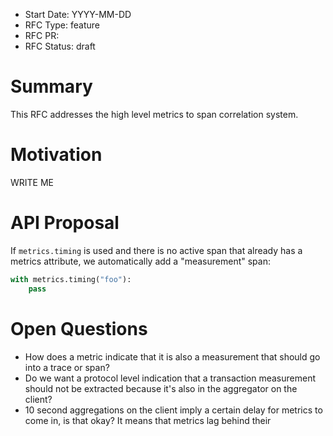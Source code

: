 - Start Date: YYYY-MM-DD
- RFC Type: feature
- RFC PR: <link>
- RFC Status: draft

# Summary

This RFC addresses the high level metrics to span correlation system.

# Motivation

WRITE ME

# API Proposal

If `metrics.timing` is used and there is no active span that already has a metrics attribute,
we automatically add a "measurement" span:

```python
with metrics.timing("foo"):
    pass
```

# Open Questions

* How does a metric indicate that it is also a measurement that should go into a trace or span?
* Do we want a protocol level indication that a transaction measurement should not be extracted
  because it's also in the aggregator on the client?
* 10 second aggregations on the client imply a certain delay for metrics to come in, is that okay?
  It means that metrics lag behind their 